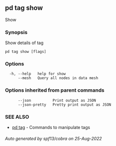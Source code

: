 ## pd tag show

Show <tagname>

### Synopsis

Show details of tag <tagname>

```
pd tag show [flags]
```

### Options

```
  -h, --help   help for show
      --mesh   Query all nodes in data mesh
```

### Options inherited from parent commands

```
      --json          Print output as JSON
      --json-pretty   Pretty print output as JSON
```

### SEE ALSO

* [pd tag](/docs/commands/pd_tag.html)	 - Commands to manipulate tags

###### Auto generated by spf13/cobra on 25-Aug-2022

